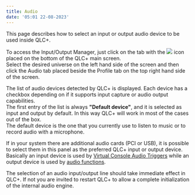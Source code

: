 ```yaml
---
title: Audio
date: '05:01 22-08-2023'
---
```


This page describes how to select an input or output audio device to be used inside QLC+.

To access the Input/Output Manager, just click on the tab with the ![](/basics/input_output.png) icon placed on the bottom of the QLC+ main screen.  
Select the desired universe on the left hand side of the screen and then click the Audio tab placed beside the Profile tab on the top right hand side of the screen.

The list of audio devices detected by QLC+ is displayed. Each device has a checkbox depending on if it supports input capture or audio output capabilities.  
The first entry of the list is always **"Default device"**, and it is selected as input and output by default. In this way QLC+ will work in most of the cases out of the box.  
The default device is the one that you currently use to listen to music or to record audio with a microphone.  
  
If in your system there are additional audio cards (PCI or USB), it is possible to select them in this panel as the preferred QLC+ input or output device.  
Basically an input device is used by [Virtual Console Audio Triggers](/virtual-console/audio-triggers) while an output device is used by [audio functions](/basics/glossary-and-concepts#audio).  
  
The selection of an audio input/output line should take immediate effect in QLC+. If not you are invited to restart QLC+ to allow a complete initialization of the internal audio engine.